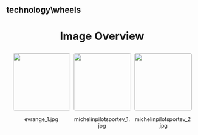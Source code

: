 ## technology\wheels
<style>
    .image-gallery {
        display: flex;
        flex-wrap: wrap;
        gap: 10px;
        justify-content: center;
        padding: 10px;
    }
    .image-gallery img {
        width: 150px;
        height: auto;
        border: 1px solid #ddd;
        border-radius: 5px;
    }
    .image-gallery div {
        flex: 1 1 calc(33.333% - 20px); /* Three images per row on large screens */
        max-width: 150px;
        text-align: center;
    }
    @media (max-width: 768px) {
        .image-gallery div {
            flex: 1 1 calc(50% - 20px); /* Two images per row on medium screens */
        }
    }
    @media (max-width: 480px) {
        .image-gallery div {
            flex: 1 1 100%; /* One image per row on small screens */
        }
    }
</style>
<h1 style ="text-align: center;"> Image Overview </h1> <div class="image-gallery">
<div>
<img src="https://media.evkx.net/multimedia/technology/wheels/evrange_1_st.jpg">
<p>evrange_1.jpg</p>
</div>
<div>
<img src="https://media.evkx.net/multimedia/technology/wheels/michelinpilotsportev_1_st.jpg">
<p>michelinpilotsportev_1.jpg</p>
</div>
<div>
<img src="https://media.evkx.net/multimedia/technology/wheels/michelinpilotsportev_2_st.jpg">
<p>michelinpilotsportev_2.jpg</p>
</div>
</div>
